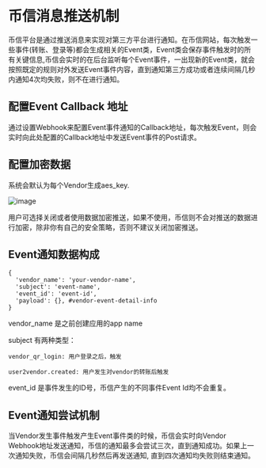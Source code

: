 # 币信消息推送机制

币信平台是通过推送消息来实现对第三方平台进行通知。在币信网站，每次触发一些事件(转账、登录等)都会生成相关的Event类，Event类会保存事件触发时的所有关键信息,币信会实时的在后台监听每个Event事件，一出现新的Event类，就会按照既定的规则对外发送Event事件内容，直到通知第三方成功或者连续间隔几秒内通知4次均失败，则不在进行通知。

## 配置Event Callback 地址
通过设置Webhook来配置Event事件通知的Callback地址，每次触发Event，则会实时向此处配置的Callback地址中发送Event事件的Post请求。

## 配置加密数据
系统会默认为每个Vendor生成aes_key.

![image](https://raw.githubusercontent.com/haobtc/openplatform/master/images/vendor_aes_key.png)

用户可选择关闭或者使用数据加密推送，如果不使用，币信则不会对推送的数据进行加密，除非你有自己的安全策略，否则不建议关闭加密推送。

## Event通知数据构成

```
{
  'vendor_name': 'your-vendor-name',
  'subject': 'event-name',
  'event_id': 'event-id',
  'payload': {}, #vendor-event-detail-info
}

```
vendor_name 是之前创建应用的app name

subject 有两种类型：

```
vendor_qr_login: 用户登录之后，触发

user2vendor.created: 用户发生对vendor的转账后触发

```

event_id 是事件发生的ID号，币信产生的不同事件Event Id均不会重复。

## Event通知尝试机制
当Vendor发生事件触发产生Event事件类的时候，币信会实时向Vendor Webhook地址发送通知，币信的通知最多会尝试三次，直到通知成功。如果上一次通知失败，币信会间隔几秒然后再发送通知, 直到四次通知均失败则结束通知。
